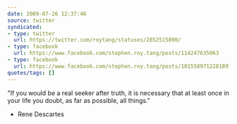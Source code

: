 ```yaml
---
date: 2009-07-26 12:37:46
source: twitter
syndicated:
- type: twitter
  url: https://twitter.com/roytang/statuses/2852515890/
- type: facebook
  url: https://www.facebook.com/stephen.roy.tang/posts/114247635063
- type: facebook
  url: https://www.facebook.com/stephen.roy.tang/posts/10155897122818912
quotes/tags: []
---
```


"If you would be a real seeker after truth, it is necessary that at least once in your life you doubt, as far as possible, all things."

- Rene Descartes
